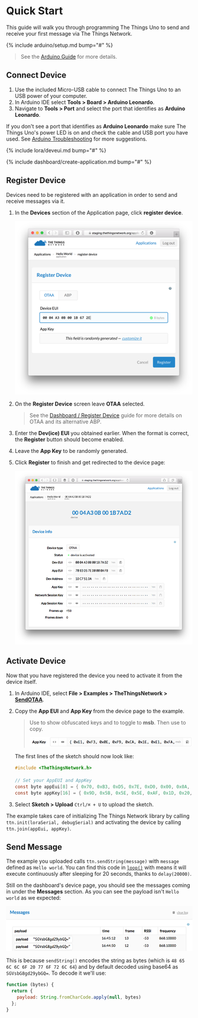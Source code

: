 # Quick Start

This guide will walk you through programming The Things Uno to send and receive your first message via The Things Network.

{% include arduino/setup.md bump="#" %}

> See the [Arduino Guide](/arduino/) for more details.

## Connect Device

1. Use the included Micro-USB cable to connect The Things Uno to an USB power of your computer.
2. In Arduino IDE select **Tools > Board > Arduino Leonardo**.
3. Navigate to **Tools > Port** and select the port that identifies as **Arduino Leonardo**.

If you don't see a port that identifies as **Arduino Leonardo** make sure The Things Uno's power LED is on and check the cable and USB port you have used. See [Arduino Troubleshooting](https://www.arduino.cc/en/Guide/Troubleshooting#toc16) for more suggestions.

{% include lora/deveui.md bump="#" %}

{% include dashboard/create-application.md bump="#" %}

## Register Device
Devices need to be registered with an application in order to send and receive messages via it.

1.  In the **Devices** section of the Application page, click **register device**. 

    ![Register Device (OTAA)](/assets/register-device-otaa.png)

2.  On the **Register Device** screen leave **OTAA** selected.

    > See the [Dashboard / Register Device](/dashboard/#register-device) guide for more details on OTAA and its alternative ABP.

3.  Enter the **Dev(ice) EUI** you obtained earlier. When the format is correct, the **Register** button should become enabled.
4.  Leave the **App Key** to be randomly generated.
5.  Click **Register** to finish and get redirected to the device page:

    ![](/assets/device-info-otaa.png)

## Activate Device
Now that you have registered the device you need to activate it from the device itself.

1.  In Arduino IDE, select **File > Examples > TheThingsNetwork > [SendOTAA](https://github.com/TheThingsNetwork/arduino-library/blob/master/examples/SendOTAA/SendOTAA.ino)**.
2.  Copy the **App EUI** and **App Key** from the device page to the example.

    > Use <code><i class="fa fa-eye"></i></code> to show obfuscated keys and <code><i class="fa fa-code"></i></code> to toggle to **msb**. Then use <code><i class="fa fa-clipboard"></i></code> to copy.
    >
    > ![App Key](/assets/app-key.png)

    The first lines of the sketch should now look like:

    ```c
    #include <TheThingsNetwork.h>

    // Set your AppEUI and AppKey
    const byte appEui[8] = { 0x70, 0xB3, 0xD5, 0x7E, 0xD0, 0x00, 0x0A, 0xFB };
    const byte appKey[16] = { 0x9D, 0x5B, 0x5E, 0x5E, 0xAF, 0x1D, 0x20, 0x04, 0xDB, 0x79, 0xFA, 0xDB, 0x06, 0x3E, 0xD1, 0xA1 };
    ```

3.  Select **Sketch > Upload** `Ctrl/⌘ + U` to upload the sketch.

The example takes care of initializing The Things Network library by calling `ttn.init(loraSerial, debugSerial)` and activating the device by calling `ttn.join(appEui, appKey)`.

## Send Message
The example you uploaded calls `ttn.sendString(message)` with `message` defined as `Hello world`. You can find this code in [`loop()`](https://www.arduino.cc/en/Reference/Loop) with means it will execute continuously after sleeping for 20 seconds, thanks to `delay(20000)`.

Still on the dashboard's device page, you should see the messages coming in under the **Messages** section. As you can see the payload isn't `Hello world` as we expected:

![](/assets/dashboard-device-messages-payload.png)

This is because `sendString()` encodes the string as bytes (which is `48 65 6C 6C 6F 20 77 6F 72 6C 64`) and by default decoded using base64 as `SGVsbG8gd29ybGQ=`. To decode it we'll use:

```js
function (bytes) {
  return {
    payload: String.fromCharCode.apply(null, bytes)
  };
}
```